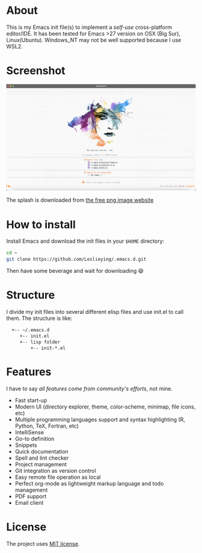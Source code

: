 # About
 This is my Emacs init file(s) to implement a *self-use* cross-platform editor/IDE. It has been tested for Emacs >27 version on OSX (Big Sur), Linux(Ubuntu). Windows_NT may not be well supported because I use WSL2.

# Screenshot
![](screenshot.png)

The splash is downloaded from [the free png image website](https://www.freepngimg.com)

# How to install

Install Emacs and download the init files in your `$HOME` directory:
```bash
cd ~
git clone https://github.com/Leslieying/.emacs.d.git
```
Then have some beverage and wait for downloading :smile:

# Structure

I divide my init files into several different elisp files and use init.el to call them.
The structure is like:
```text
  +-- ~/.emacs.d
     +-- init.el
     +-- lisp folder
         +-- init-*.el
```

# Features

I have to say *all features come from community's efforts*, not mine.

- Fast start-up
- Modern UI (directory explorer, theme, color-scheme, minimap, file icons, etc)
- Multiple programming languages support and syntax highlighting (R, Python, TeX, Fortran, etc)
- IntelliSense
- Go-to definition
- Snippets
- Quick documentation
- Spell and lint checker
- Project management
- Git integration as version control
- Easy remote file operation as local
- Perfect org-mode as lightweight markup language and todo management
- PDF support
- Email client

# License
The project uses [MIT license](LICENSE).
